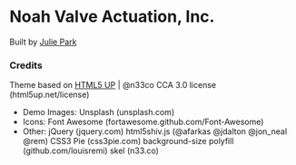 # Noah Valve Actuation, Inc.
Built by [Julie Park](juliepark.me)


### Credits
Theme based on [HTML5 UP](html5up.net) | @n33co
CCA 3.0 license (html5up.net/license)

- Demo Images: Unsplash (unsplash.com)
- Icons: Font Awesome (fortawesome.github.com/Font-Awesome)
- Other:
		jQuery (jquery.com)
		html5shiv.js (@afarkas @jdalton @jon_neal @rem)
		CSS3 Pie (css3pie.com)
		background-size polyfill (github.com/louisremi)
		skel (n33.co)
